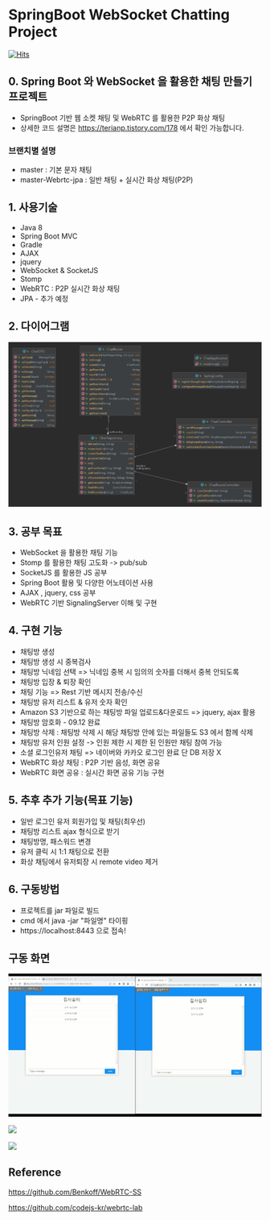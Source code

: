 # SpringBoot WebSocket Chatting Project
[![Hits](https://hits.seeyoufarm.com/api/count/incr/badge.svg?url=https%3A%2F%2Fgithub.com%2FSeJonJ%2FSpring-WebSocket-Chatting&count_bg=%233310C8&title_bg=%2316C86B&icon=&icon_color=%23E7E7E7&title=HITS&edge_flat=true)](https://hits.seeyoufarm.com)

## 0. Spring Boot 와 WebSocket 을 활용한 채팅 만들기 프로젝트
- SpringBoot 기반 웹 소켓 채팅 및 WebRTC 를 활용한 P2P 화상 채팅
- 상세한 코드 설명은 https://terianp.tistory.com/178 에서 확인 가능합니다.

### 브랜치별 설명
- master : 기본 문자 채팅
- master-Webrtc-jpa : 일반 채팅 + 실시간 화상 채팅(P2P)

## 1. 사용기술
- Java 8
- Spring Boot MVC
- Gradle
- AJAX
- jquery
- WebSocket & SocketJS
- Stomp
- WebRTC : P2P 실시간 화상 채팅
- JPA - 추가 예정

## 2. 다이어그램
![](info/Chat_diagram.png)

## 3. 공부 목표
- WebSocket 을 활용한 채팅 기능
- Stomp 를 활용한 채팅 고도화 -> pub/sub
- SocketJS 를 활용한 JS 공부
- Spring Boot 활용 및 다양한 어노테이션 사용
- AJAX , jquery, css 공부
- WebRTC 기반 SignalingServer 이해 및 구현

## 4. 구현 기능
- 채팅방 생성
- 채팅방 생성 시 중복검사
- 채팅방 닉네임 선택
=> 닉네임 중복 시 임의의 숫자를 더해서 중복 안되도록
- 채팅방 입장 & 퇴장 확인
- 채팅 기능 => Rest 기반 메시지 전송/수신
- 채팅방 유저 리스트 & 유저 숫자 확인
- Amazon S3 기반으로 하는 채팅방 파일 업로드&다운로드
  => jquery, ajax 활용
- 채팅방 암호화 - 09.12 완료
- 채팅방 삭제 : 채팅방 삭제 시 해당 채팅방 안에 있는 파일들도 S3 에서 함께 삭제
- 채팅방 유저 인원 설정 -> 인원 제한 시 제한 된 인원만 채팅 참여 가능
- 소셜 로그인유저 채팅 => 네이버와 카카오 로그인 완료 단 DB 저장 X
- WebRTC 화상 채팅 : P2P 기반 음성, 화면 공유
- WebRTC 화면 공유 : 실시간 화면 공유 기능 구현

## 5. 추후 추가 기능(목표 기능)
- 일반 로그인 유저 회원가입 및 채팅(최우선)
- 채팅방 리스트 ajax 형식으로 받기
- 채팅방명, 패스워드 변경
- 유저 클릭 시 1:1 채팅으로 전환
- 화상 채팅에서 유저퇴장 시 remote video 제거

## 6. 구동방법
- 프로젝트를 jar 파일로 빌드
- cmd 에서 java -jar "파일명" 타이핑
- https://localhost:8443 으로 접속!

## 구동 화면

![](info/chattingFileUpload.gif)

![](info/WebRTC.gif)

![](info/view_share.gif)

## Reference
https://github.com/Benkoff/WebRTC-SS

https://github.com/codejs-kr/webrtc-lab